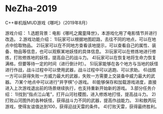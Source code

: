 # NeZha-2019
C++单机版MUD游戏《哪吒》（2019年8月）

游戏介绍：
 1.选题背景：电影《哪吒之魔童降世》，本游戏化用了电影情节并进行改造。
 2.游戏功能介绍：
   1)玩家可以根据地图赶路，去往不同的地点，可以在地点中拾取物品。
   2)玩家可以在不同地方查看该地提示，可以查看自己的属性、装备、物品等信息，也可以观察某地妖怪的具体信息。
   3)玩家可以在修炼地进行修炼，打败修炼地的妖怪，提高自己的战斗力。
   4)玩家可以在恢复地将生命力恢复满格，但要等待一定的时间（进行倒计时）。
   5)玩家能够在各个地方与当地的妖怪进行作战，战斗过程中可以使用武器，战斗过程中可以逃跑、可以求助。
   6)战胜一方可以获得失败一方威力最大的武器，失败一方需要上交装备中威力最大的武器。
   7)某个地点中可以进行“井字棋”小游戏。
   8)能够保存和加载游戏进度，直接进入上次游戏退出前的场景继续执行，也支持重新开始新的游戏。
 3.部分任务介绍：
   1)找到“指点江山笔”，打开山河社稷图，进入修炼地打怪，提高战斗力。
   2)打败山河图外的各种妖怪，获得战斗力不同的武器，提高作战能力。
   3)和敖丙玩游戏，使得友谊值达到100，获得迎战天雷的条件。
   4)打败天雷，获得最终胜利。
